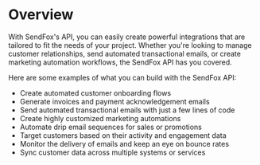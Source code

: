 # Overview

With SendFox's API, you can easily create powerful integrations that are tailored to fit the needs of your project. Whether you're looking to manage customer relationships, send automated transactional emails, or create marketing automation workflows, the SendFox API has you covered.

Here are some examples of what you can build with the SendFox API:

- Create automated customer onboarding flows
- Generate invoices and payment acknowledgement emails
- Send automated transactional emails with just a few lines of code
- Create highly customized marketing automations
- Automate drip email sequences for sales or promotions
- Target customers based on their activity and engagement data
- Monitor the delivery of emails and keep an eye on bounce rates
- Sync customer data across multiple systems or services
